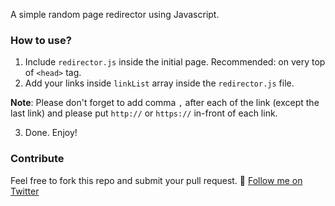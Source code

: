 A simple random page redirector using Javascript.

### How to use?

1) Include `redirector.js` inside the initial page. Recommended: on very top of `<head>` tag.
2) Add your links inside `linkList` array inside the `redirector.js` file.

**Note**: Please don't forget to add comma `,` after each of the link (except the last link) and please put `http://` or `https://` in-front of each link.

3) Done. Enjoy!

### Contribute

Feel free to fork this repo and submit your pull request. :muscle:
[Follow me on Twitter](http://twitter.com/zulhhandyplast)
